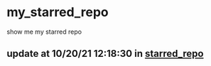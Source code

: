 # my_starred_repo
show me my starred repo

update at 10/20/21 12:18:30 in [starred_repo](./index.html)
---

